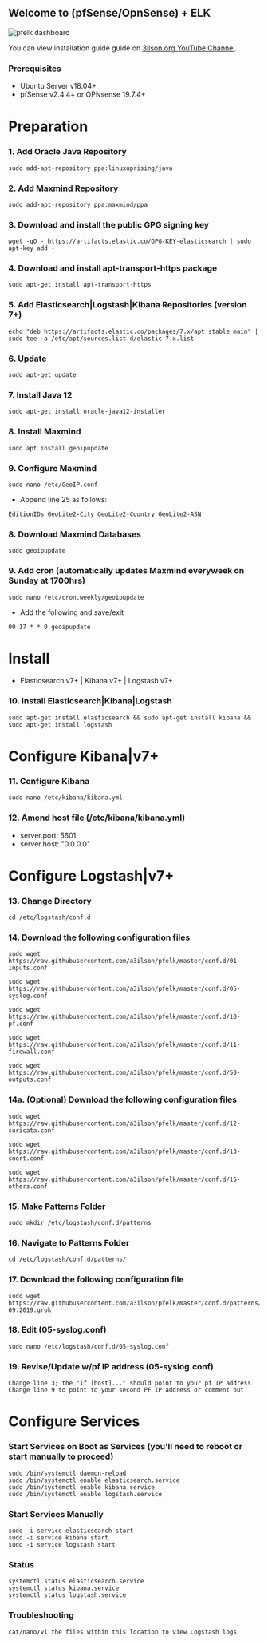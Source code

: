 ## Welcome to (pfSense/OpnSense) + ELK

![pfelk dashboard](https://3.bp.blogspot.com/-NYJMm6Ax8uI/WfkHm_gtD1I/AAAAAAAACZY/B2krn7xKBRwFRxJRmMXgN9W0ZYY5uONBgCLcBGAs/s1600/logs.png)

You can view installation guide guide on [3ilson.org YouTube Channel](https://www.youtube.com/3ilsonorg).

### Prerequisites
- Ubuntu Server v18.04+
- pfSense v2.4.4+ or OPNsense 19.7.4+

# Preparation

### 1. Add Oracle Java Repository
```
sudo add-apt-repository ppa:linuxuprising/java
```

### 2. Add Maxmind Repository
```
sudo add-apt-repository ppa:maxmind/ppa
```

### 3. Download and install the public GPG signing key
```
wget -qO - https://artifacts.elastic.co/GPG-KEY-elasticsearch | sudo apt-key add -
```

### 4. Download and install apt-transport-https package
```
sudo apt-get install apt-transport-https
```

### 5. Add Elasticsearch|Logstash|Kibana Repositories (version 7+)
```
echo "deb https://artifacts.elastic.co/packages/7.x/apt stable main" | sudo tee -a /etc/apt/sources.list.d/elastic-7.x.list
```

### 6. Update
```
sudo apt-get update
```

### 7. Install Java 12
```
sudo apt-get install oracle-java12-installer
```

### 8. Install Maxmind
```
sudo apt install geoipupdate
```

### 9. Configure Maxmind
```
sudo nano /etc/GeoIP.conf
```
- Append line 25 as follows:
```
EditionIDs GeoLite2-City GeoLite2-Country GeoLite2-ASN
```

### 8. Download Maxmind Databases
```
sudo geoipupdate
```

### 9. Add cron (automatically updates Maxmind everyweek on Sunday at 1700hrs)
```
sudo nano /etc/cron.weekly/geoipupdate
```
- Add the following and save/exit
```
00 17 * * 0 geoipupdate
```

# Install
- Elasticsearch v7+ | Kibana v7+ | Logstash v7+

### 10. Install Elasticsearch|Kibana|Logstash
```
sudo apt-get install elasticsearch && sudo apt-get install kibana && sudo apt-get install logstash
```

# Configure Kibana|v7+

### 11. Configure Kibana
```
sudo nano /etc/kibana/kibana.yml
```

### 12. Amend host file (/etc/kibana/kibana.yml)
- server.port: 5601
- server.host: "0.0.0.0"

# Configure Logstash|v7+

### 13. Change Directory
```
cd /etc/logstash/conf.d
```

### 14. Download the following configuration files
```
sudo wget https://raw.githubusercontent.com/a3ilson/pfelk/master/conf.d/01-inputs.conf
```
```
sudo wget https://raw.githubusercontent.com/a3ilson/pfelk/master/conf.d/05-syslog.conf
```
```
sudo wget https://raw.githubusercontent.com/a3ilson/pfelk/master/conf.d/10-pf.conf
```
```
sudo wget https://raw.githubusercontent.com/a3ilson/pfelk/master/conf.d/11-firewall.conf
```
```
sudo wget https://raw.githubusercontent.com/a3ilson/pfelk/master/conf.d/50-outputs.conf
```
### 14a. (Optional) Download the following configuration files
```
sudo wget https://raw.githubusercontent.com/a3ilson/pfelk/master/conf.d/12-suricata.conf
```
```
sudo wget https://raw.githubusercontent.com/a3ilson/pfelk/master/conf.d/13-snort.conf
```
```
sudo wget https://raw.githubusercontent.com/a3ilson/pfelk/master/conf.d/15-others.conf
```


### 15. Make Patterns Folder
```
sudo mkdir /etc/logstash/conf.d/patterns
```

### 16. Navigate to Patterns Folder
```
cd /etc/logstash/conf.d/patterns/
```

### 17. Download the following configuration file
```
sudo wget https://raw.githubusercontent.com/a3ilson/pfelk/master/conf.d/patterns/pf-09.2019.grok
```

### 18. Edit (05-syslog.conf)
```
sudo nano /etc/logstash/conf.d/05-syslog.conf
```

### 19. Revise/Update w/pf IP address (05-syslog.conf)
```
Change line 3; the "if [host]..." should point to your pf IP address
Change line 9 to point to your second PF IP address or comment out
```

# Configure Services

### Start Services on Boot as Services (you'll need to reboot or start manually to proceed)
```
sudo /bin/systemctl daemon-reload
sudo /bin/systemctl enable elasticsearch.service
sudo /bin/systemctl enable kibana.service
sudo /bin/systemctl enable logstash.service
```

### Start Services Manually
```
sudo -i service elasticsearch start
sudo -i service kibana start
sudo -i service logstash start
```

### Status
```
systemctl status elasticsearch.service
systemctl status kibana.service
systemctl status logstash.service
```

### Troubleshooting
```/var/log/logstash
cat/nano/vi the files within this location to view Logstash logs
```
